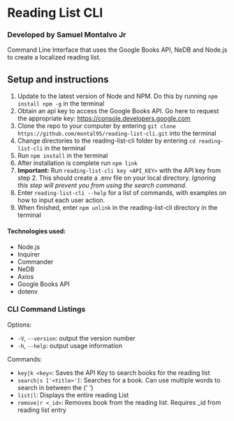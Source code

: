 # Reading List CLI

### Developed by Samuel Montalvo Jr

Command Line Interface that uses the Google Books API, NeDB and Node.js to create a localized reading list.

## Setup and instructions

1. Update to the latest version of Node and NPM. Do this by running `npm install npm -g` in the terminal
2. Obtain an api key to access the Google Books API. Go here to request the appropriate key: https://console.developers.google.com
3. Clone the repo to your computer by entering `git clone https://github.com/montal95/reading-list-cli.git` into the terminal
4. Change directories to the reading-list-cli folder by entering `cd reading-list-cli` in the terminal
5. Run `npm install` in the terminal
6. After installation is complete run `npm link`
7. **Important:** Run `reading-list-cli key <API_KEY>` with the API key from step 2. This should create a .env file on your local directory. _Ignoring this step will prevent you from using the search command._
8. Enter `reading-list-cli --help` for a list of commands, with examples on how to input each user action.
9. When finished, enter `npm unlink` in the reading-list-cli directory in the terminal

#### Technologies used:

- Node.js
- Inquirer
- Commander
- NeDB
- Axios
- Google Books API
- dotenv

### CLI Command Listings

Options:

- `-V`, `--version`: output the version number
- `-h`, `--help`: output usage information

Commands:

- `key|k <key>`: Saves the API Key to search books for the reading list
- `search|s ['<title>']`: Searches for a book. Can use multiple words to search in
  between the (' ')
- `list|l`: Displays the entire reading List
- `remove|r <_id>`: Removes book from the reading list. Requires \_id from reading list entry
